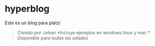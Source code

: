 # hyperblog
Este es un blog para platzi


> *Creado por Johan*
> *Incluye ejemplos en windows linux y mac *
*Disponible para todas las edades*
